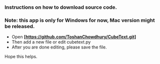 ### Instructions on how to download **source code**.
### Note: this app is only for Windows for now, Mac version might be released.

+ Open **[https://github.com/ToshanChowdhury/CubeText.git]**
+ Then add a new file or edit cubetext.py
+ After you are done editing, please save the file.

Hope this helps.
